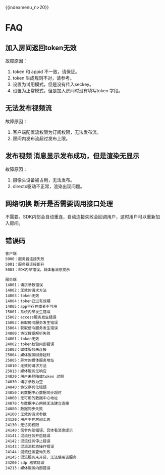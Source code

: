 {{indexmenu_n>20}}

# FAQ

## 加入房间返回token无效

故障原因：  
1. token 和 appid 不一致，请保证。  
2. token 生成规则不对，请参考[](/video/urtc/sdk/token)。  
3. 设置为试用模式，但是没有传入seckey。  
4. 设置为正常模式，但是加入房间时没有填写token 字段。  

## 无法发布视频流

故障原因：  
1. 客户端配置流权限为订阅权限，无法发布流。  
2. 房间内发布流超过发布上限。  

## 发布视频 消息显示发布成功，但是渲染无显示

故障原因：  
1. 摄像头设备被占用，无法发布。  
2. directx驱动不正常，渲染出现问题。  

## 网络切换 断开是否需要调用接口处理

不需要。SDK内部会自动重连，自动连接失败会回调用户，这时用户可以重新加入房间。 

## 错误码

    客户端
    5000：服务器连接失败
    5001：服务器连接断开
    5003：SDK内部错误，具体看消息提示

    服务端
    14001：请求参数错误
    14002：无效的请求方法
    14003：token无效 
    14004：token已过有效期
    14005：app不存在或者不可用 
    15001：系统内部发生错误 
    15002：access服务发生错误 
    15003：获取房间服务发生错误 
    15004：获取信令服务发生错误
    24000：协议数据解析失败
    24001：token无效
    24002：token校验内部错误
    25003：媒体服务未连接
    25004：媒体服务回源超时
    25005：异常的媒体服务地址
    24010：无效的请求方法
    25013：媒体服务无响应
    24020：用户未登陆或token 过期
    24030：请求参数为空
    24040：协议序列化错误
    24050：到数据中心数据同步超时
    24060：无可用的数据中心地址
    24070：与数据中心网络无法建立连接
    24080：数据同步失败
    24100：无效的请求参数
    24120：用户不在房间汇总
    24130：无访问权限
    24140：信令内部错误，具体看消息提示
    24141：混流任务开启错误
    24142：混流任务停止错误
    24143：混流流状态操作错误
    24144：混流任务查询失败
    24145：混流服务未开启，无法使用该服务
    24200：sdp 格式错误
    24213：媒体服务内部错误
